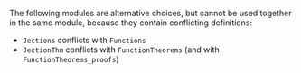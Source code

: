 The following modules are alternative choices, but cannot be used
together in the same module, because they contain conflicting
definitions:

- `Jections` conflicts with `Functions`
- `JectionThm` conflicts with `FunctionTheorems`
  (and with `FunctionTheorems_proofs`)
